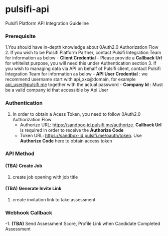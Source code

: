 # pulsifi-api
Pulsifi Platform API Integration Guideline

### Prerequisite 
1.You should have in-depth knowledge about 0Auth2.0 Authorization Flow
2. If you wish to be Pulsifi Platform Partner, contact Pulsifi Integration Team for information as below
    - **Client Credential**
        - Please provide a **Callback Url** for whitelist purpose,  you will need this under Authentication section
3. If you wish to managing data via API on behalf of Pulsifi client, contact Pulsifi Integration Team for information as below
    - **API User Credential** : we recommend username start with api_xxx@domain, for example api_user@pulsifi.me together with the actual password
    - **Company Id** : Must be a valid company id that accessible by Api User

### Authentication
1. In order to obtain a Acess Token, you need to follow 0Auth2.0 Authorization Flow 
    - Authorize URL: https://sandbox-id.pulsifi.me/authorize. **Callback Url** is required in order to receive the **Authorize Code**
    - Token URL: https://sandbox-id.pulsifi.me/oauth/token. Use **Authorize Code** here to obtain access token

### API Method

#### **(TBA)** Create Job 
1. create job opening with job title 
#### **(TBA)** Generate Invite Link 
1. create invitation link to take assessment 

###  Webhook Callback 

-1. **(TBA)** Send Assessment Score, Profile Link when Candidate Completed Assessment 
